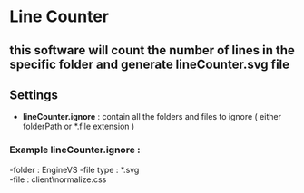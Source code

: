 # Line Counter 
## this software will count the number of lines in the specific folder and generate lineCounter.svg file  <br />
 
## Settings
- **lineCounter.ignore** : contain all the folders and files to ignore ( either folderPath or *.file extension ) 

### Example lineCounter.ignore :
-folder :
 EngineVS
-file type :
 *.svg                   					 
-file :
 client\normalize.css    					
